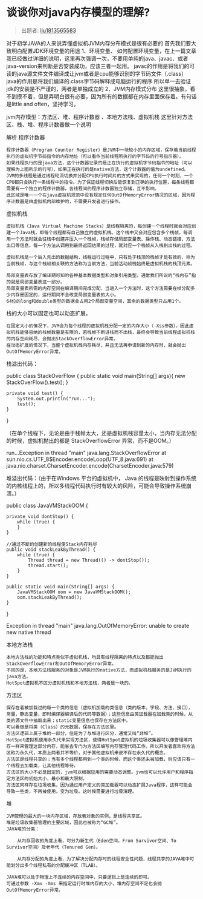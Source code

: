 # 谈谈你对java内存模型的理解?
> 出题者: [liu1813565583](https://github.com/liu1813565583)

对于初学JAVA的人来说弄懂虚拟机JVM内存分布模式是很有必要的
首先我们要大致明白配置JDK环境变量的用途
1、环境变量、
如何配置环境变量，在上一篇文章我已经做过详细的说明，这里再次强调一次，不要用单纯的java、javac、或者java-version来判断是否安装成功，应该三者一起用。
javac的作用是将我们的可读的java源文件文件编译成让jvm或者是cpu能够识别的字节码文件（.class）
java的作用是将我们编译的.class字节码解释成电脑运行的程序
所以单一去验证jdk的安装是不严谨的，两者是单独成立的
2、JVM内存模式分布
这里很抽象，看不到摸不着，但是弄明白很有必要，因为所有的数据都在内存里面保存着。有句话是little and often，坚持学习。

jvm内存模型：方法区、堆、程序计数器 、本地方法栈、虚拟机栈
这里针对方法区、栈、堆、程序计数器做一个说明


解析
程序计数器

    程序计数器（Program Counter Register）是JVM中一块较小的内存区域，保存着当前线程执行的虚拟机字节码指令的内存地址（可以看作当前线程所执行的字节码的行号指示器）。
    如果线程执行的是java方法，这个计数器记录的是正在执行的虚拟机字节码指令的地址（可以理解为上图所示的行号），如果正在执行的是native方法，这个计数器的值为undefined。
    JVM的多线程是通过线程轮流切换并分配CPU执行时间片的方式来实现的，任何一个时刻，一个CPU都只会执行一条线程中的指令。为了保证线程切换后能恢复到正确的执行位置，每条线程都需要有一个独立的程序计数器，各线程间的程序计数器独立存储，互不影响。
    此区域是唯一一个在java虚拟机规范中没有规定任何OutOfMemoryError情况的区域，因为程序计数器是由虚拟机内部维护的，不需要开发者进行操作。

虚拟机栈

    虚拟机栈（Java Virtual Machine Stacks）是线程隔离的，每创建一个线程时就会对应创建一个Java栈，即每个线程都有自己独立的虚拟机栈。这个栈中又会对应包含多个栈帧，每调用一个方法时就会往栈中创建并压入一个栈帧，栈帧存储局部变量表、操作栈、动态链接、方法出口等信息，每一个方法从调用到最终返回结果的过程，就对应一个栈帧从入栈到出栈的过程。

    虚拟机栈是一个后入先出的数据结构，线程运行过程中，只有处于栈顶的栈帧才是有效的，称为当前栈帧，与这个栈帧相关联的方法称为当前方法，当前活动帧栈始终是虚拟机栈的栈顶元素。

    局部变量表存放了编译期可知的各种基本数据类型和对象引用类型。通常我们所说的“栈内存”指的就是局部变量表这一部分。
    局部变量表所需的内存空间在编译期间完成分配，当进入一个方法时，这个方法需要在帧分配多少内存是固定的，运行期间不会改变局部变量表的大小。
    64位的long和double类型的数据会占用2个局部变量空间，其余的数据类型只占用1个。

栈的大小可以固定也可以动态扩展。

    在固定大小的情况下，JVM会为每个线程的虚拟机栈分配一定的内存大小（-Xss参数），因此虚拟机栈能够容纳的栈帧数量是有限的，若栈帧不断进栈而不出栈，最终会导致当前线程虚拟机栈的内存空间耗尽，会抛出StackOverflowError异常。
    在动态扩展的情况下，当整个虚拟机栈内存耗尽，并且无法再申请到新的内存时，就会抛出OutOfMemoryError异常。

栈溢出代码：

public class StackOverFlow {
	public static void main(String[] args){
		new StackOverFlow().test();
	}

	private void test() {
		System.out.println("run...");
		test();
	}
}

（在单个线程下，无论是由于栈帧太大，还是虚拟机栈容量太小，当内存无法分配的时候，虚拟机抛出的都是 StackOverflowError 异常，而不是OOM。）

run...Exception in thread "main" java.lang.StackOverflowError
	at sun.nio.cs.UTF_8$Encoder.encodeLoop(UTF_8.java:691)
	at java.nio.charset.CharsetEncoder.encode(CharsetEncoder.java:579)

堆溢出代码：（由于在Windows 平台的虚拟机中， Java 的线程是映射到操作系统的内核线程上的，所以多线程代码执行时有较大的风险，可能会导致操作系统崩溃。）

public class JavaVMStackOOM {

    private void dontStop() {
        while (true) {
        }
    }

    //通过不断的创建新的线程使Stack内存耗尽
    public void stackLeakByThread() {
        while (true) {
            Thread thread = new Thread(() -> dontStop());
            thread.start();
        }
    }

    public static void main(String[] args) {
        JavaVMStackOOM oom = new JavaVMStackOOM();
        oom.stackLeakByThread();
    }

}

Exception in thread "main" java.lang.OutOfMemoryError: unable to create new native thread

本地方法栈

    本地方法栈的功能和特点类似于虚拟机栈，均具有线程隔离的特点以及都能抛出StackOverflowError和OutOfMemoryError异常。
    不同的是，本地方法栈服务的对象是JVM执行的native方法，而虚拟机栈服务的是JVM执行的java方法。
    HotSpot虚拟机不区分虚拟机栈和本地方法栈，两者是一块的。

方法区

    保存在着被加载过的每一个类的信息（虚拟机加载的类信息（类的版本、字段、方法、接口），常量，静态变量，即时编译器编译后的代码等数据）；这些信息由类加载器在加载类的时候，从类的源文件中抽取出来；static变量信息也保存在方法区中。
    可以看做是将类（Class）的元数据，保存在方法区里。
    方法区逻辑上属于堆的一部分，但是为了与堆进行区分，通常又叫“非堆”。
    HotSpot虚拟机使用永久代来实现方法区，使得HotSpot虚拟机的垃圾收集器可以像管理堆内存一样来管理这部分内存，能省去专门为方法区编写内存管理代码工作。所以开发者喜欢将方法区称为永久代，本质上两者并不等价，对于其他虚拟机来说不存在永久代的概念。
    方法区是线程共享的；当有多个线程都用到一个类的时候，而这个类还未被加载，则应该只有一个线程去加载类，让其他线程等待。
    方法区的大小不必是固定的，jvm可以根据应用的需要动态调整。jvm也可以允许用户和程序指定方法区的初始大小，最小和最大限制。
    方法区同样存在垃圾收集，因为通过用户定义的类加载器可以动态扩展Java程序，这样可能会导致一些类，不再被使用，变为垃圾。这时候需要进行垃圾清理。

堆 

    JVM管理的最大的一块内存区域，存放着对象的实例，是线程共享区。
    堆是垃圾收集器管理的主要区域，因此也被称为“GC堆”。
    JAVA堆的分类： 

        从内存回收的角度上看，可分为新生代（Eden空间，From Survivor空间、To Survivor空间）及老年代（Tenured Gen）。

        从内存分配的角度上看，为了解决分配内存时的线程安全性问题，线程共享的JAVA堆中可能划分出多个线程私有的分配缓冲区（TLAB）。

    JAVA堆可以处于物理上不连续的内存空间中，只要逻辑上是连续的即可。
    可通过参数 -Xmx -Xms 来指定运行时堆内存的大小，堆内存空间不足也会抛OutOfMemoryError异常。
